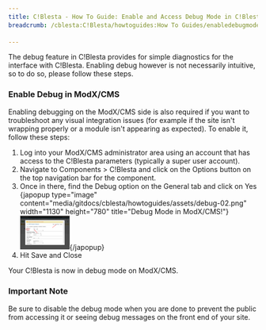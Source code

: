 ```yaml
---
title: C!Blesta - How To Guide: Enable and Access Debug Mode in C!Blesta
breadcrumb: /cblesta:C!Blesta/howtoguides:How To Guides/enabledebugmode:Enable and Access Debug Mode in C!Blesta/
 
---
```



The debug feature in C!Blesta provides for simple diagnostics for the interface with C!Blesta.  Enabling debug however is not necessarily intuitive, so to do so, please follow these steps.
<!--
### Enable Debug in Blesta

To enable debugging on the Blesta side of things, follow these steps:

1. Log into your Blesta Admin area using an account that has access to the C!Blesta plugin settings.
2. Navigate to Plugins > C!Blesta > Settings
3. On the General Settings tab, click on the Debug toggle so that it is enabled<br />
{japopup type="image" content="media/gitdocs/cblesta/howtoguides/assets/debug-01.png" width="1130" height="760" title="Debug Mode in Blesta"}
<img src="assets/debug-01.png" width="100px" />{/japopup}
4. Hit Save

That should enable debug on Blesta for CBlesta
-->
### Enable Debug in ModX/CMS

Enabling debugging on the ModX/CMS side is also required if you want to troubleshoot any visual integration issues (for example if the site isn't wrapping properly or a module isn't appearing as expected).  To enable it, follow these steps:

1. Log into your ModX/CMS administrator area using an account that has access to the C!Blesta parameters (typically a super user account).
2. Navigate to Components > C!Blesta and click on the Options button on the top navigation bar for the component.
3. Once in there, find the Debug option on the General tab and click on Yes<br />
{japopup type="image" content="media/gitdocs/cblesta/howtoguides/assets/debug-02.png" width="1130" height="780" title="Debug Mode in ModX/CMS!"}
<img src="assets/debug-02.png" width="100px" />{/japopup}
4. Hit Save and Close

Your C!Blesta is now in debug mode on ModX/CMS.

### Important Note

Be sure to disable the debug mode when you are done to prevent the public from accessing it or seeing debug messages on the front end of your site.
